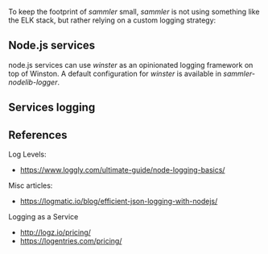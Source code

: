 To keep the footprint of _sammler_ small, _sammler_ is not using something like the ELK stack, but rather relying on a custom logging strategy:

## Node.js services

node.js services can use _winster_ as an opinionated logging framework on top of Winston.
A default configuration for _winster_ is available in _sammler-nodelib-logger_.


## Services logging


## References

Log Levels: 
- https://www.loggly.com/ultimate-guide/node-logging-basics/

Misc articles:
- https://logmatic.io/blog/efficient-json-logging-with-nodejs/

Logging as a Service
- http://logz.io/pricing/
- https://logentries.com/pricing/